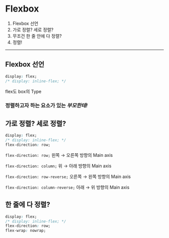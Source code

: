 # Flexbox

1. Flexbox 선언
2. 가로 정렬? 세로 정렬?
3. 무조건 한 줄 안에 다 정렬?
4. 정렬!

---

## Flexbox 선언

```css
display: flex;
/* display: inline-flex; */
```

flex도 box의 Type

### 정렬하고자 하는 요소가 있는 *부모한테!*


## 가로 정렬? 세로 정렬?

```css
display: flex;
/* display: inline-flex; */
flex-direction: row;
```


`flex-direction: row;` 왼쪽 → 오른쪽 방향의 Main axis

`flex-direction: column;` 위 → 아래 방향의 Main axis

`flex-direction: row-reverse;` 오른쪽 → 왼쪽 방향의 Main axis

`flex-direction: column-reverse;` 아래 → 위 방향의 Main axis

## 한 줄에 다 정렬?

```css
display: flex;
/* display: inline-flex; */
flex-direction: row;
flex-wrap: nowrap;
```
